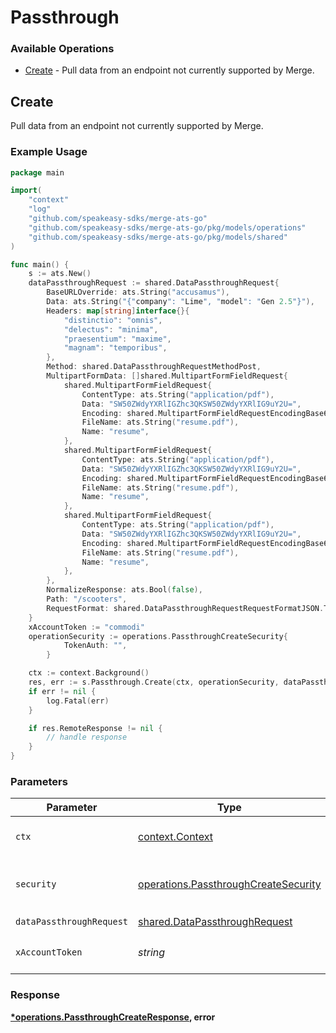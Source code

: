 # Passthrough

### Available Operations

* [Create](#create) - Pull data from an endpoint not currently supported by Merge.

## Create

Pull data from an endpoint not currently supported by Merge.

### Example Usage

```go
package main

import(
	"context"
	"log"
	"github.com/speakeasy-sdks/merge-ats-go"
	"github.com/speakeasy-sdks/merge-ats-go/pkg/models/operations"
	"github.com/speakeasy-sdks/merge-ats-go/pkg/models/shared"
)

func main() {
    s := ats.New()
    dataPassthroughRequest := shared.DataPassthroughRequest{
        BaseURLOverride: ats.String("accusamus"),
        Data: ats.String("{"company": "Lime", "model": "Gen 2.5"}"),
        Headers: map[string]interface{}{
            "distinctio": "omnis",
            "delectus": "minima",
            "praesentium": "maxime",
            "magnam": "temporibus",
        },
        Method: shared.DataPassthroughRequestMethodPost,
        MultipartFormData: []shared.MultipartFormFieldRequest{
            shared.MultipartFormFieldRequest{
                ContentType: ats.String("application/pdf"),
                Data: "SW50ZWdyYXRlIGZhc3QKSW50ZWdyYXRlIG9uY2U=",
                Encoding: shared.MultipartFormFieldRequestEncodingBase64.ToPointer(),
                FileName: ats.String("resume.pdf"),
                Name: "resume",
            },
            shared.MultipartFormFieldRequest{
                ContentType: ats.String("application/pdf"),
                Data: "SW50ZWdyYXRlIGZhc3QKSW50ZWdyYXRlIG9uY2U=",
                Encoding: shared.MultipartFormFieldRequestEncodingBase64.ToPointer(),
                FileName: ats.String("resume.pdf"),
                Name: "resume",
            },
            shared.MultipartFormFieldRequest{
                ContentType: ats.String("application/pdf"),
                Data: "SW50ZWdyYXRlIGZhc3QKSW50ZWdyYXRlIG9uY2U=",
                Encoding: shared.MultipartFormFieldRequestEncodingBase64.ToPointer(),
                FileName: ats.String("resume.pdf"),
                Name: "resume",
            },
        },
        NormalizeResponse: ats.Bool(false),
        Path: "/scooters",
        RequestFormat: shared.DataPassthroughRequestRequestFormatJSON.ToPointer(),
    }
    xAccountToken := "commodi"
    operationSecurity := operations.PassthroughCreateSecurity{
            TokenAuth: "",
        }

    ctx := context.Background()
    res, err := s.Passthrough.Create(ctx, operationSecurity, dataPassthroughRequest, xAccountToken)
    if err != nil {
        log.Fatal(err)
    }

    if res.RemoteResponse != nil {
        // handle response
    }
}
```

### Parameters

| Parameter                                                                                    | Type                                                                                         | Required                                                                                     | Description                                                                                  |
| -------------------------------------------------------------------------------------------- | -------------------------------------------------------------------------------------------- | -------------------------------------------------------------------------------------------- | -------------------------------------------------------------------------------------------- |
| `ctx`                                                                                        | [context.Context](https://pkg.go.dev/context#Context)                                        | :heavy_check_mark:                                                                           | The context to use for the request.                                                          |
| `security`                                                                                   | [operations.PassthroughCreateSecurity](../../models/operations/passthroughcreatesecurity.md) | :heavy_check_mark:                                                                           | The security requirements to use for the request.                                            |
| `dataPassthroughRequest`                                                                     | [shared.DataPassthroughRequest](../../models/shared/datapassthroughrequest.md)               | :heavy_check_mark:                                                                           | N/A                                                                                          |
| `xAccountToken`                                                                              | *string*                                                                                     | :heavy_check_mark:                                                                           | Token identifying the end user.                                                              |


### Response

**[*operations.PassthroughCreateResponse](../../models/operations/passthroughcreateresponse.md), error**

